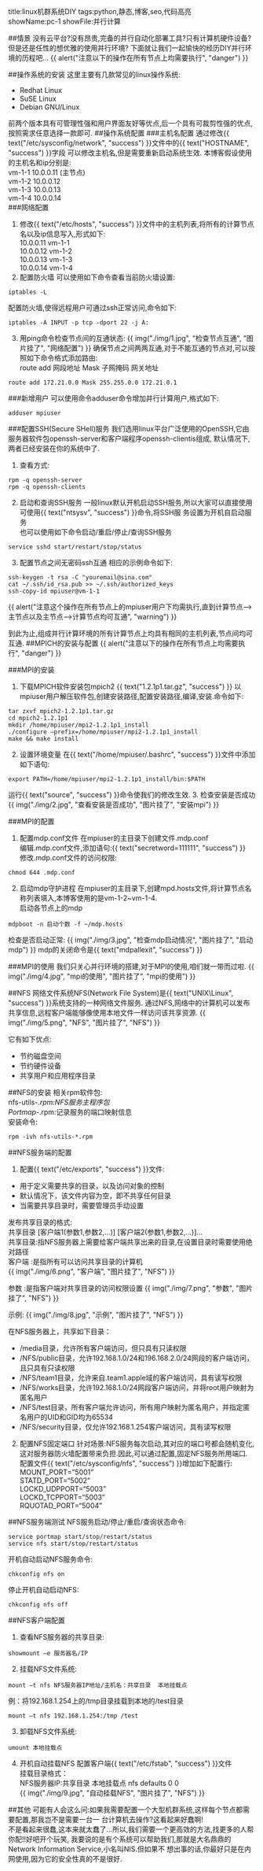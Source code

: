 title:linux机群系统DIY
tags:python,静态,博客,seo,代码高亮      
showName:pc-1
showFile:并行计算

##情景
没有云平台?没有昂贵,完备的并行自动化部署工具?只有计算机硬件设备?但是还是任性的想优雅的使用并行环境?
下面就让我们一起愉快的经历DIY并行环境的历程吧...
{{ alert("注意以下的操作在所有节点上均需要执行", "danger") }}

##操作系统的安装
这里主要有几款常见的linux操作系统:
 - Redhat Linux
 - SuSE Linux
 - Debian GNU/Linux

前两个版本具有可管理性强和用户界面友好等优点,后一个具有可裁剪性强的优点,按照需求任意选择一款即可.
##操作系统配置
###主机名配置
通过修改{{ text("/etc/sysconfig/network", "success") }}文件中的{{ text("HOSTNAME", "success") }}字段
可以修改主机名,但是需要重新启动系统生效.
本博客假设使用的主机名和ip分别是:    
  vm-1-1         10.0.0.11   (主节点)    
  vm-1-2         10.0.0.12    
  vm-1-3         10.0.0.13    
  vm-1-4         10.0.0.14    
###网络配置
1. 修改{{ text("/etc/hosts", "success") }}文件中的主机列表,将所有的计算节点名以及ip信息写入,形式如下:    
10.0.0.11    vm-1-1    
10.0.0.12    vm-1-2    
10.0.0.13    vm-1-3    
10.0.0.14    vm-1-4    
2. 配置防火墙
可以使用如下命令查看当前防火墙设置:
```shell
iptables -L
```
配置防火墙,使得远程用户可通过ssh正常访问,命令如下:
```shell
iptables -A INPUT -p tcp -dport 22 -j A:
```
3. 用ping命令检查节点间的互通状态:
{{ img("./img/1.jpg", "检查节点互通", "图片挂了", "网络配置") }}
确保节点之间两两互通,对于不能互通的节点对,可以按照如下命令格式添加路由:    
route add 网段地址 Mask 子网掩码 网关地址
```shell
route add 172.21.0.0 Mask 255.255.0.0 172.21.0.1
```

###新增用户
可以使用命令adduser命令增加并行计算用户,格式如下:
```shell
adduser mpiuser
```

###配置SSH(Secure SHell)服务
我们选用linux平台广泛使用的OpenSSH,它由服务器软件包openssh-server和客户端程序openssh-clientis组成,
默认情况下,两者已经安装在你的系统中了.
1. 查看方式:
```shell
rpm -q openssh-server
rpm -q openssh-clients
```
2. 启动和查询SSH服务
一般linux默认开机启动SSH服务,所以大家可以直接使用可使用{{ text("ntsysv", "success") }}命令,将SSH服
务设置为开机自启动服务    
也可以使用如下命令启动/重启/停止/查询SSH服务
```shell
service sshd start/restart/stop/status
```
3. 配置节点之间无密码ssh互通
相应的示例命令如下:
```shell
ssh-keygen -t rsa -C "youremail@sina.com"
cat ~/.ssh/id_rsa.pub >> ~/.ssh/authorized_keys
ssh-copy-id mpiuser@vm-1-1
```
{{ alert("注意这个操作在所有节点上的mpiuser用户下均需执行,直到计算节点-->主节点以及主节点-->计算节点均可互通", "warning") }}

到此为止,组成并行计算环境的所有计算节点上均具有相同的主机列表,节点间均可互通.
##MPICH的安装与配置
{{ alert("注意以下的操作在所有节点上均需要执行", "danger") }}

###MPI的安装
1. 下载MPICH软件安装包mpich2    {{ text("1.2.1p1.tar.gz", "success") }}
以mpiuser用户解压软件包,创建安装路径,配置安装路径,编译,安装.命令如下:
```shell
tar zxvf mpich2-1.2.1p1.tar.gz
cd mpich2-1.2.1p1
mkdir /home/mpiuser/mpi2-1.2.1p1_install
./configure –prefix=/home/mpiuser/mpi2-1.2.1p1_install
make && make install
```
2. 设置环境变量
在{{ text("/home/mpiuser/.bashrc", "success") }}文件中添加如下语句:
```shell
export PATH=/home/mpiuser/mpi2-1.2.1p1_install/bin:$PATH
```
运行{{ text("source", "success") }}命令使我们的修改生效.
3. 检查安装是否成功
{{ img("./img/2.jpg", "查看安装是否成功", "图片挂了", "安装mpi") }}

###MPI的配置
1. 配置mdp.conf文件
在mpiuser的主目录下创建文件.mdp.conf    
编辑.mdp.conf文件,添加语句:{{ text("secretword=111111", "success") }}    
修改.mdp.conf文件的访问权限:
```shell
chmod 644 .mdp.conf
```
2. 启动mdp守护进程
在mpiuser的主目录下,创建mpd.hosts文件,将计算节点名称列表填入,本博客使用的是vm-1-2~vm-1-4.    
启动各节点上的mdp
```shell
mdpboot -n 启动个数 -f ~/mdp.hosts
```
检查是否启动正常:
{{ img("./img/3.jpg", "检查mdp启动情况", "图片挂了", "启动mdp") }}
mdp的关闭命令是{{ text("mdpallexit", "success") }}

###MPI的使用
我们只关心并行环境的搭建,对于MPI的使用,咱们就一带而过啦.
{{ img("./img/4.jpg", "mpi的使用", "图片挂了", "mpi的使用") }}

##NFS
网络文件系统NFS(Network File System)是{{ text("UNIX\Linux", "success") }}系统支持的一种网络文件服务.
通过NFS,网络中的计算机可以发布共享信息,远程客户端能够像使用本地文件一样访问该共享资源.
{{ img("./img/5.png", "NFS", "图片挂了", "NFS") }}

它有如下优点:
 - 节约磁盘空间
 - 节约硬件设备
 - 共享用户和应用程序目录

##NFS的安装
相关rpm软件包:    
nfs-utils-*.rpm:NFS服务主程序包    
Portmap-*.rpm:记录服务的端口映射信息    
安装命令:
```shell
rpm -ivh nfs-utils-*.rpm
```

##NFS服务端的配置
1. 配置{{ text("/etc/exports", "success") }}文件:
 - 用于定义需要共享的目录，以及访问对象的控制
 - 默认情况下，该文件内容为空，即不共享任何目录
 - 当需要共享目录时，需要管理员手动设置

发布共享目录的格式:    
共享目录    [客户端1(参数1,参数2,…)] [客户端2(参数1,参数2,…)]…    
共享目录:指NFS服务器上需要给客户端共享出来的目录,在设置目录时需要使用绝对路径    
客户端  :是指所有可以访问共享目录的计算机    
{{ img("./img/6.png", "客户端", "图片挂了", "NFS") }}

参数    :是指客户端对共享目录的访问权限设置
{{ img("./img/7.png", "参数", "图片挂了", "NFS") }}

示例:
{{ img("./img/8.jpg", "示例", "图片挂了", "NFS") }}

在NFS服务器上，共享如下目录：
 - /media目录，允许所有客户端访问，但只具有只读权限
 - /NFS/public目录，允许192.168.1.0/24和196.168.2.0/24网段的客户端访问，且只具有只读权限
 - /NFS/team1目录，允许来自.team1.apple域的客户端访问，具有读写权限
 - /NFS/works目录，允许192.168.1.0/24网段客户端访问，并将root用户映射为匿名用户
 - /NFS/test目录，所有客户端允许访问，所有用户映射为匿名用户，并指定匿名用户的UID和GID均为65534
 - /NFS/security目录，仅允许192.168.1.254客户端访问，具有读写权限

2. 配置NFS固定端口
针对场景:NFS服务每次启动,其对应的端口号都会随机变化,这对服务器防火墙配置带来负担.因此,可以通过配置,固定NFS服务所用端口.    
配置文件{{ text("/etc/sysconfig/nfs", "success") }}增加如下配置行:    
MOUNT_PORT=”5001”    
STATD_PORT=“5002”    
LOCKD_UDPPORT=“5003”    
LOCKD_TCPPORT=“5003”    
RQUOTAD_PORT=“5004”

##NFS服务端测试
NFS服务启动/停止/重启/查询状态命令:
```shell
service portmap start/stop/restart/status
service nfs start/stop/restart/status
```
开机自动启动NFS服务命令:
```shell
chkconfig nfs on
```
停止开机自动启动NFS:
```shell
chkconfig nfs off
```

##NFS客户端配置
1. 查看NFS服务器的共享目录:
```shell
showmount –e 服务器名/IP
```
2. 挂载NFS文件系统:
```shell
mount –t nfs NFS服务器IP地址/主机名：共享目录  本地挂载点
```
例：将192.168.1.254上的/tmp目录挂载到本地的/test目录
```shell
mount –t nfs 192.168.1.254:/tmp /test
```
3. 卸载NFS文件系统:
```shell
umount 本地挂载点
```
4. 开机自动挂载NFS
配置客户端{{ text("/etc/fstab", "success") }}文件    
挂载目录格式：    
NFS服务器IP:共享目录  本地挂载点  nfs defaults 0 0    
{{ img("./img/9.jpg", "自动挂载NFS", "图片挂了", "NFS") }}

##其他
可能有人会这么问:如果我需要配置一个大型机群系统,这样每个节点都需要配置,那我岂不是需要一台一
台计算机去操作?这看起来好蠢啊!    
不是看起来很蠢,这本来就太蠢了...所以,我们需要一个更高效的方法,找更多的人帮你配!!好吧开个玩笑,
我要说的是有个系统可以帮助我们,那就是大名鼎鼎的Network Information Service,小名叫NIS.但如果不
想出事的话,你最好只是在内网使用,因为它的安全性真的不是很好.

